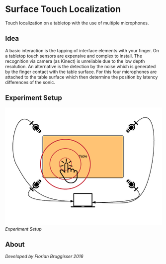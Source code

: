# Surface Touch Localization
Touch localization on a tabletop with the use of multiple microphones.

## Idea
A basic interaction is the tapping of interface elements with your finger. On a tabletop touch sensors are expensive and complex to install. The recognition via camera (as Kinect) is unreliable due to the low depth resolution. An alternative is the detection by the noise which is generated by the finger contact with the table surface. For this four microphones are attached to the table surface which then determine the position by latency differences of the sonic.

## Experiment Setup
![Experiment Setup](images/experiment_setup.png)
*Experiment Setup*

## About
*Developed by Florian Bruggisser 2016*

